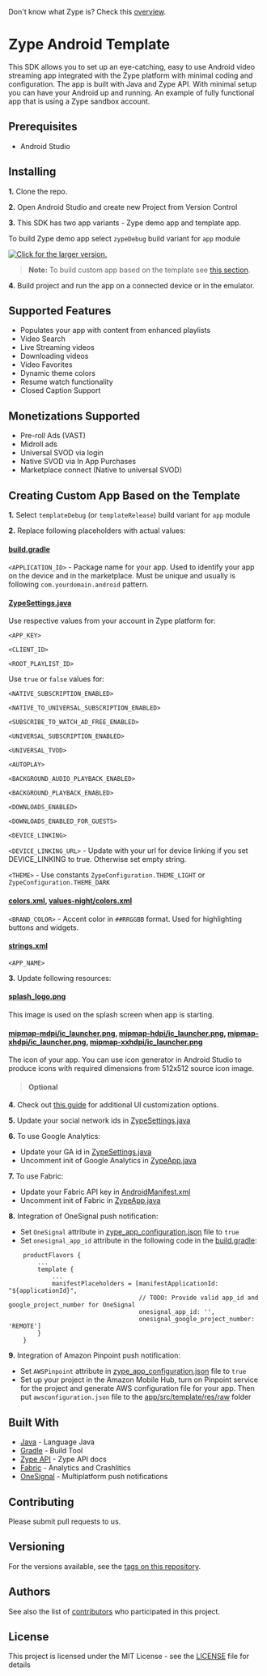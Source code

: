 Don't know what Zype is? Check this [overview](http://www.zype.com/).

# Zype Android Template

This SDK allows you to set up an eye-catching, easy to use Android video streaming app integrated with the Zype platform with minimal coding and configuration. The app is built with Java and Zype API. With minimal setup you can have your Android up and running.
An example of fully functional app that is using a Zype sandbox account.


## Prerequisites

- Android Studio

## Installing

**1.** Clone the repo.

**2.** Open Android Studio and create new Project from Version Control

**3.** This SDK has two app variants - Zype demo app and template app.

   To build Zype demo app select `zypeDebug` build variant for `app` module

   <a href="https://drive.google.com/uc?export=view&id=1g7YOrIgbfIJLljrXsi4oRC8efrWygIly"><img src="https://drive.google.com/uc?export=view&id=1g7YOrIgbfIJLljrXsi4oRC8efrWygIly" style="width: auto; height: auto" title="Click for the larger version." /></a>

> **Note:** To build custom app based on the template see [this section](#template).

**4.** Build project and run the app on a connected device or in the emulator.

## Supported Features

- Populates your app with content from enhanced playlists
- Video Search
- Live Streaming videos
- Downloading videos
- Video Favorites
- Dynamic theme colors
- Resume watch functionality
- Closed Caption Support

## Monetizations Supported

- Pre-roll Ads (VAST)
- Midroll ads
- Universal SVOD via login
- Native SVOD via In App Purchases
- Marketplace connect (Native to universal SVOD)

## Creating Custom App Based on the Template<a name="template"></a>

**1.** Select `templateDebug` (or `templateRelease`) build variant for `app` module

**2.** Replace following placeholders with actual values:

####  **[build.gradle](https://github.com/zype/zype-android/blob/master/app/build.gradle)**

   `<APPLICATION_ID>` - Package name for your app. Used to identify your app on the device and in the marketplace. Must be unique and usually is following `com.yourdomain.android` pattern.

####  **[ZypeSettings.java](https://github.com/zype/zype-android/blob/master/app/src/template/java/com/zype/android/ZypeSettings.java)**

   Use respective values from your account in Zype platform for:

   `<APP_KEY>`

   `<CLIENT_ID>`

   `<ROOT_PLAYLIST_ID>`

   Use `true` or `false` values for:

   `<NATIVE_SUBSCRIPTION_ENABLED>`

   `<NATIVE_TO_UNIVERSAL_SUBSCRIPTION_ENABLED>`

   `<SUBSCRIBE_TO_WATCH_AD_FREE_ENABLED>`

   `<UNIVERSAL_SUBSCRIPTION_ENABLED>`

   `<UNIVERSAL_TVOD>`

   `<AUTOPLAY>`
   
   `<BACKGROUND_AUDIO_PLAYBACK_ENABLED>`

   `<BACKGROUND_PLAYBACK_ENABLED>`

   `<DOWNLOADS_ENABLED>`

   `<DOWNLOADS_ENABLED_FOR_GUESTS>`

   `<DEVICE_LINKING>`

   `<DEVICE_LINKING_URL>` - Update with your url for device linking if you set DEVICE_LINKING to true. Otherwise set empty string.

   `<THEME>` - Use constants `ZypeConfiguration.THEME_LIGHT` or `ZypeConfiguration.THEME_DARK`

####  **[colors.xml](https://github.com/zype/zype-android/blob/master/app/src/template/res/values/colors.xml)**, **[values-night/colors.xml](https://github.com/zype/zype-android/blob/master/app/src/template/res/values-night/colors.xml)**

   `<BRAND_COLOR>` - Accent color in `##RRGGBB` format. Used for highlighting buttons and widgets.

####  **[strings.xml](https://github.com/zype/zype-android/blob/master/app/src/template/res/values/strings.xml)**

   `<APP_NAME>`

**3.** Update following resources:

####  **[splash_logo.png](https://github.com/zype/zype-android/blob/master/app/src/template/res/drawable-xxhdpi/splash_logo.png)**

   This image is used on the splash screen when app is starting.

####  **[mipmap-mdpi/ic_launcher.png](https://github.com/zype/zype-android/blob/master/app/src/template/res/mipmap-mdpi/ic_launcher.png)**, **[mipmap-hdpi/ic_launcher.png](https://github.com/zype/zype-android/blob/master/app/src/template/res/mipmap-hdpi/ic_launcher.png)**, **[mipmap-xhdpi/ic_launcher.png](https://github.com/zype/zype-android/blob/master/app/src/template/res/mipmap-xhdpi/ic_launcher.png)**, **[mipmap-xxhdpi/ic_launcher.png](https://github.com/zype/zype-android/blob/master/app/src/template/res/mipmap-xxhdpi/ic_launcher.png)**

   The icon of your app. You can use icon generator in Android Studio to produce icons with required dimensions from 512x512 source icon image.

> #### Optional

**4.** Check out [this guide](https://github.com/zype/zype-android/blob/master/UI.md) for additional UI customization options.

**5.** Update your social network ids in [ZypeSettings.java](https://github.com/zype/zype-android/blob/master/app/src/template/java/com/zype/android/ZypeSettings.java)

**6.** To use Google Analytics:
 - Update your GA id in [ZypeSettings.java](https://github.com/zype/zype-android/blob/master/app/src/template/java/com/zype/android/ZypeSettings.java)
 - Uncomment init of Google Analytics in [ZypeApp.java](https://github.com/zype/zype-android/blob/master/app/src/main/java/com/zype/android/ZypeApp.java)

**7.** To use Fabric:
 - Update your Fabric API key in [AndroidManifest.xml](https://github.com/zype/zype-android/blob/master/app/src/main/AndroidManifest.xml)
 - Uncomment init of Fabric in [ZypeApp.java](https://github.com/zype/zype-android/blob/master/app/src/main/java/com/zype/android/ZypeApp.java)

**8.** Integration of OneSignal push notification:
 - Set `OneSignal` attribute in [zype_app_configuration.json](https://github.com/zype/zype-android/blob/master/app/src/template/res/raw/zype_app_configuration.json) file to `true`
 - Set `onesignal_app_id` attribute in the following code in the [build.gradle](https://github.com/zype/zype-android/blob/master/app/build.gradle):
 ```
     productFlavors {
         ...
         template {
             ...
             manifestPlaceholders = [manifestApplicationId: "${applicationId}",
                                     // TODO: Provide valid app_id and google_project_number for OneSignal
                                     onesignal_app_id: '',
                                     onesignal_google_project_number: 'REMOTE']
         }
     }
```

**9.** Integration of Amazon Pinpoint push notification:
 - Set `AWSPinpoint` attribute in [zype_app_configuration.json](https://github.com/zype/zype-android/blob/master/app/src/template/res/raw/zype_app_configuration.json) file to `true`
 - Set up your project in the Amazon Mobile Hub, turn on Pinpoint service for the project and generate AWS configuration file for your app. Then put `awsconfiguration.json` file to the [app/src/template/res/raw](https://github.com/zype/zype-android/blob/master/app/src/template/res/raw/) folder


## Built With

* [Java](https://en.wikipedia.org/wiki/java) - Language Java
* [Gradle](https://gradle.org) - Build Tool
* [Zype API](http://dev.zype.com/api_docs/intro/) - Zype API docs
* [Fabric](https://get.fabric.io/) - Analytics and Crashlitics
* [OneSignal](https://onesignal.com/) - Multiplatform push notifications

## Contributing

Please submit pull requests to us.

## Versioning

For the versions available, see the [tags on this repository](https://github.com/zype/zype-android/tags).

## Authors

See also the list of [contributors](https://github.com/zype/zype-android/graphs/contributors) who participated in this project.

## License

This project is licensed under the MIT License - see the [LICENSE](LICENSE) file for details

